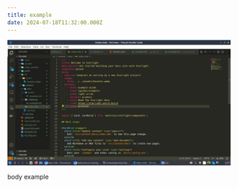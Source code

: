 ```yaml
---
title: example
date: 2024-07-18T11:32:00.000Z
---
```

![body example](/src/assets/images/uploads/screen-2024-07-11-08-20-09.jpg "Body example")

body example
